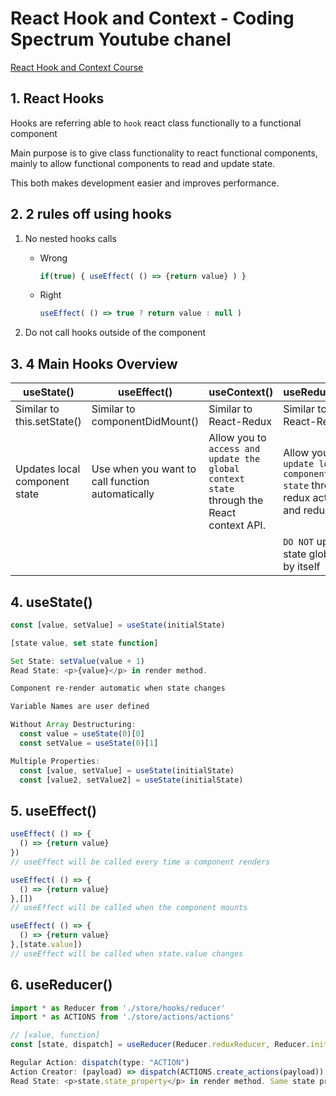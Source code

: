 # React Hook and Context - Coding Spectrum Youtube chanel

[React Hook and Context Course](https://www.youtube.com/watch?v=l8ODM-KoDpA&list=PLMc67XEAt-ywplHhDpoj5vakceZNr8S0B)

## 1. React Hooks

Hooks are referring able to `hook` react class functionally to a functional component

Main purpose is to give class functionality to react functional components, mainly to allow functional components to read and update state.

This both makes development easier and improves performance.

## 2. 2 rules off using hooks

1. No nested hooks calls

   - Wrong

     ```js
     if(true) { useEffect( () => {return value} ) }
     ```

   - Right

     ```js
     useEffect( () => true ? return value : null )
     ```

1. Do not call hooks outside of the component

## 3. 4 Main Hooks Overview

|useState()|useEffect()|useContext()|useReducer()|
|--|--|--|--|
|Similar to this.setState()|Similar to componentDidMount()|Similar to React-Redux|Similar to React-Redux|
|Updates local component state|Use when you want to call function automatically|Allow you to `access and update the global context state` through the React context API.|Allow you to `update local component state` through redux actions and reducers|
||||`DO NOT` update state globally by itself|

## 4. useState()

```js
const [value, setValue] = useState(initialState)

[state value, set state function]

Set State: setValue(value + 1)
Read State: <p>{value}</p> in render method.

Component re-render automatic when state changes

Variable Names are user defined

Without Array Destructuring:
  const value = useState(0)[0]
  const setValue = useState(0)[1]

Multiple Properties:
  const [value, setValue] = useState(initialState)
  const [value2, setValue2] = useState(initialState)
```

## 5. useEffect()

```js
useEffect( () => {
  () => {return value}
})
// useEffect will be called every time a component renders
```

```js
useEffect( () => {
  () => {return value}
},[])
// useEffect will be called when the component mounts
```

```js
useEffect( () => {
  () => {return value}
},[state.value])
// useEffect will be called when state.value changes
```

## 6. useReducer()

```js
import * as Reducer from './store/hooks/reducer'
import * as ACTIONS from './store/actions/actions'

// [value, function]
const [state, dispatch] = useReducer(Reducer.reduxReducer, Reducer.initialState)

Regular Action: dispatch(type: "ACTION")
Action Creator: (payload) => dispatch(ACTIONS.create_actions(payload))
Read State: <p>state.state_property</p> in render method. Same state property that you setup in initial state, in reducer

```